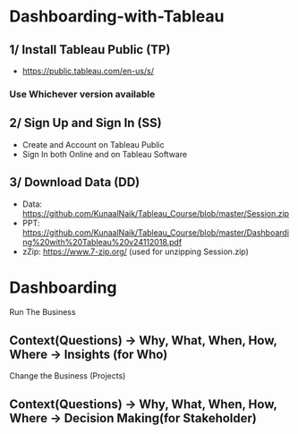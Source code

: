 # Dashboarding-with-Tableau

## 1/ Install Tableau Public (TP) 
- https://public.tableau.com/en-us/s/

### Use Whichever version available

## 2/ Sign Up and Sign In (SS)
- Create and Account on Tableau Public 
- Sign In both Online and on Tableau Software 

## 3/ Download Data (DD) 
- Data: https://github.com/KunaalNaik/Tableau_Course/blob/master/Session.zip
- PPT: https://github.com/KunaalNaik/Tableau_Course/blob/master/Dashboarding%20with%20Tableau%20v24112018.pdf
- zZip: https://www.7-zip.org/ (used for unzipping Session.zip)

# Dashboarding

Run The Business
## Context(Questions) -> Why, What, When, How, Where -> Insights (for Who)

Change the Business (Projects)
## Context(Questions) -> Why, What, When, How, Where -> Decision Making(for Stakeholder)















